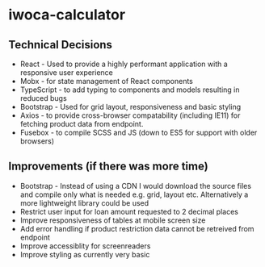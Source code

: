 # iwoca-calculator

## Technical Decisions
* React - Used to provide a highly performant application with a responsive user experience
* Mobx - for state management of React components
* TypeScript - to add typing to components and models resulting in reduced bugs
* Bootstrap - Used for grid layout, responsiveness and basic styling
* Axios  - to provide cross-browser compatability (including IE11) for fetching product data from endpoint.
* Fusebox - to compile SCSS and JS (down to ES5 for support with older browsers)

## Improvements (if there was more time)
* Bootstrap - Instead of using a CDN I would download the source files and compile only what is needed e.g. grid, layout etc. Alternatively a more lightweight library could be used
* Restrict user input for loan amount requested to 2 decimal places
* Improve responsiveness of tables at mobile screen size
* Add error handling if product restriction data cannot be retreived from endpoint
* Improve accessiblity for screenreaders
* Improve styling as currently very basic
